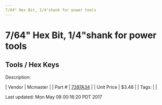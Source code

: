 ```yaml
---
7/64" Hex Bit, 1/4"shank for power tools
---
```

# 7/64" Hex Bit, 1/4"shank for power tools
## Tools / Hex Keys
Description: 	 

| Vendor | Mcmaster | 
| Part # | [7397A34](https://www.mcmaster.com/#7397A34) | 
| Unit Price | $3.48 | 
| Tags: |  | 

Last updated: Mon May 08 00:16:20 PDT 2017